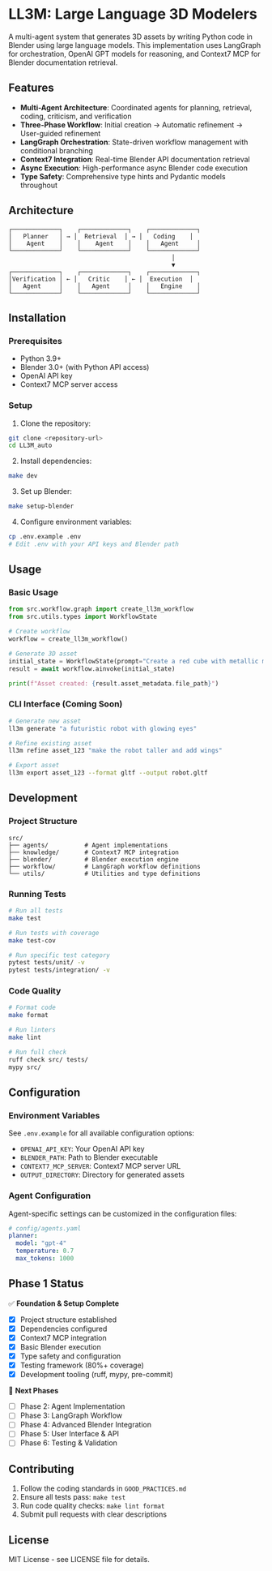 # LL3M: Large Language 3D Modelers

A multi-agent system that generates 3D assets by writing Python code in Blender using large language models. This implementation uses LangGraph for orchestration, OpenAI GPT models for reasoning, and Context7 MCP for Blender documentation retrieval.

## Features

- **Multi-Agent Architecture**: Coordinated agents for planning, retrieval, coding, criticism, and verification
- **Three-Phase Workflow**: Initial creation → Automatic refinement → User-guided refinement
- **LangGraph Orchestration**: State-driven workflow management with conditional branching
- **Context7 Integration**: Real-time Blender API documentation retrieval
- **Async Execution**: High-performance async Blender code execution
- **Type Safety**: Comprehensive type hints and Pydantic models throughout

## Architecture

```
┌─────────────┐    ┌─────────────┐    ┌─────────────┐
│   Planner   │ → │  Retrieval  │ → │   Coding    │
│    Agent    │    │    Agent    │    │   Agent     │
└─────────────┘    └─────────────┘    └─────────────┘
                                             │
                                             ▼
┌─────────────┐    ┌─────────────┐    ┌─────────────┐
│Verification │ ← │   Critic    │ ← │  Execution  │
│   Agent     │    │   Agent     │    │   Engine    │
└─────────────┘    └─────────────┘    └─────────────┘
```

## Installation

### Prerequisites

- Python 3.9+
- Blender 3.0+ (with Python API access)
- OpenAI API key
- Context7 MCP server access

### Setup

1. Clone the repository:
```bash
git clone <repository-url>
cd LL3M_auto
```

2. Install dependencies:
```bash
make dev
```

3. Set up Blender:
```bash
make setup-blender
```

4. Configure environment variables:
```bash
cp .env.example .env
# Edit .env with your API keys and Blender path
```

## Usage

### Basic Usage

```python
from src.workflow.graph import create_ll3m_workflow
from src.utils.types import WorkflowState

# Create workflow
workflow = create_ll3m_workflow()

# Generate 3D asset
initial_state = WorkflowState(prompt="Create a red cube with metallic material")
result = await workflow.ainvoke(initial_state)

print(f"Asset created: {result.asset_metadata.file_path}")
```

### CLI Interface (Coming Soon)

```bash
# Generate new asset
ll3m generate "a futuristic robot with glowing eyes"

# Refine existing asset  
ll3m refine asset_123 "make the robot taller and add wings"

# Export asset
ll3m export asset_123 --format gltf --output robot.gltf
```

## Development

### Project Structure

```
src/
├── agents/          # Agent implementations
├── knowledge/       # Context7 MCP integration
├── blender/         # Blender execution engine
├── workflow/        # LangGraph workflow definitions
└── utils/           # Utilities and type definitions
```

### Running Tests

```bash
# Run all tests
make test

# Run tests with coverage
make test-cov

# Run specific test category
pytest tests/unit/ -v
pytest tests/integration/ -v
```

### Code Quality

```bash
# Format code
make format

# Run linters
make lint

# Run full check
ruff check src/ tests/
mypy src/
```

## Configuration

### Environment Variables

See `.env.example` for all available configuration options:

- `OPENAI_API_KEY`: Your OpenAI API key
- `BLENDER_PATH`: Path to Blender executable
- `CONTEXT7_MCP_SERVER`: Context7 MCP server URL
- `OUTPUT_DIRECTORY`: Directory for generated assets

### Agent Configuration

Agent-specific settings can be customized in the configuration files:

```yaml
# config/agents.yaml
planner:
  model: "gpt-4"
  temperature: 0.7
  max_tokens: 1000
```

## Phase 1 Status

✅ **Foundation & Setup Complete**
- [x] Project structure established
- [x] Dependencies configured 
- [x] Context7 MCP integration
- [x] Basic Blender execution
- [x] Type safety and configuration
- [x] Testing framework (80%+ coverage)
- [x] Development tooling (ruff, mypy, pre-commit)

🚧 **Next Phases**
- [ ] Phase 2: Agent Implementation
- [ ] Phase 3: LangGraph Workflow
- [ ] Phase 4: Advanced Blender Integration
- [ ] Phase 5: User Interface & API
- [ ] Phase 6: Testing & Validation

## Contributing

1. Follow the coding standards in `GOOD_PRACTICES.md`
2. Ensure all tests pass: `make test`
3. Run code quality checks: `make lint format`
4. Submit pull requests with clear descriptions

## License

MIT License - see LICENSE file for details.